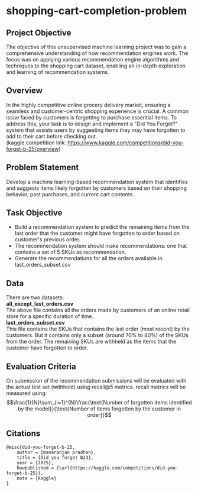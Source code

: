 # shopping-cart-completion-problem

## Project Objective
The objective of this unsupervised machine learning project was to gain a comprehensive understanding of how recommendation engines work. The focus was on applying various recommendation engine algorithms and techniques to the shopping cart dataset, enabling an in-depth exploration and learning of recommendation systems.

## Overview
In the highly competitive online grocery delivery market, ensuring a seamless and customer-centric shopping experience is crucial. A common issue faced by customers is forgetting to purchase essential items. To address this, your task is to design and implement a "Did You Forget?" system that assists users by suggesting items they may have forgotten to add to their cart before checking out. \
(kaggle competition link: https://www.kaggle.com/competitions/did-you-forget-b-25/overview)

## Problem Statement
Develop a machine learning-based recommendation system that identifies and suggests items likely forgotten by customers based on their shopping behavior, past purchases, and current cart contents.

## Task Objective
* Build a recommendation system to predict the remaining items from the last order that the customer might have forgotten to order based on customer's previous order.
* The recommendation system should make recommendations: one that contains a set of 5 SKUs as recommendation.
* Generate the recommendations for all the orders available in last_orders_subset.csv

## Data
There are two datasets: \
**all_except_last_orders.csv** \
The above file contains all the orders made by customers of an online retail store for a specific duration of time. \
**last_orders_subset.csv** \
This file contains the SKUs that contains the last order (most recent) by the customers. But it contains only a subset (around 70% to 80%) of the SKUs from the order. The remaining SKUs are withheld as the items that the customer have forgotten to order.

## Evaluation Criteria
On submission of the recommendation submissions will be evaluated with the actual test set (withheld) using recall@5 metrics. recall metrics will be measured using: \
$$\frac{1}{N}\sum_{i=1}^{N}\frac{\text{Number of forgotten items identified by the model}}{\text{Number of items forgotten by the customer in order}}$$


## Citations
```
@misc{did-you-forget-b-25,
    author = {manaranjan pradhan},
    title = {Did you forget B23},
    year = {2025},
    howpublished = {\url{https://kaggle.com/competitions/did-you-forget-b-25}},
    note = {Kaggle}
}
```
